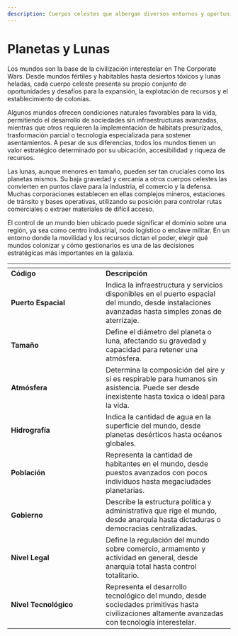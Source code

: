```yaml
---
description: Cuerpos celestes que albergan diversos entornos y oportunidades.
---
```


# Planetas y Lunas

Los mundos son la base de la civilización interestelar en The Corporate Wars. Desde mundos fértiles y habitables hasta desiertos tóxicos y lunas heladas, cada cuerpo celeste presenta su propio conjunto de oportunidades y desafíos para la expansión, la explotación de recursos y el establecimiento de colonias.

Algunos mundos ofrecen condiciones naturales favorables para la vida, permitiendo el desarrollo de sociedades sin infraestructuras avanzadas, mientras que otros requieren la implementación de hábitats presurizados, trasformación parcial o tecnología especializada para sostener asentamientos. A pesar de sus diferencias, todos los mundos tienen un valor estratégico determinado por su ubicación, accesibilidad y riqueza de recursos.

Las lunas, aunque menores en tamaño, pueden ser tan cruciales como los planetas mismos. Su baja gravedad y cercanía a otros cuerpos celestes las convierten en puntos clave para la industria, el comercio y la defensa. Muchas corporaciones establecen en ellas complejos mineros, estaciones de tránsito y bases operativas, utilizando su posición para controlar rutas comerciales o extraer materiales de difícil acceso.

El control de un mundo bien ubicado puede significar el dominio sobre una región, ya sea como centro industrial, nodo logístico o enclave militar. En un entorno donde la movilidad y los recursos dictan el poder, elegir qué mundos colonizar y cómo gestionarlos es una de las decisiones estratégicas más importantes en la galaxia.

<table data-header-hidden><thead><tr><th width="198"></th><th></th></tr></thead><tbody><tr><td><strong>Código</strong></td><td><strong>Descripción</strong></td></tr><tr><td><strong>Puerto Espacial</strong></td><td>Indica la infraestructura y servicios disponibles en el puerto espacial del mundo, desde instalaciones avanzadas hasta simples zonas de aterrizaje.</td></tr><tr><td><strong>Tamaño</strong></td><td>Define el diámetro del planeta o luna, afectando su gravedad y capacidad para retener una atmósfera.</td></tr><tr><td><strong>Atmósfera</strong></td><td>Determina la composición del aire y si es respirable para humanos sin asistencia. Puede ser desde inexistente hasta toxica o ideal para la vida.</td></tr><tr><td><strong>Hidrografía</strong></td><td>Indica la cantidad de agua en la superficie del mundo, desde planetas desérticos hasta océanos globales.</td></tr><tr><td><strong>Población</strong></td><td>Representa la cantidad de habitantes en el mundo, desde puestos avanzados con pocos individuos hasta megaciudades planetarias.</td></tr><tr><td><strong>Gobierno</strong></td><td>Describe la estructura política y administrativa que rige el mundo, desde anarquía hasta dictaduras o democracias centralizadas.</td></tr><tr><td><strong>Nivel Legal</strong></td><td>Define la regulación del mundo sobre comercio, armamento y actividad en general, desde anarquía total hasta control totalitario.</td></tr><tr><td><strong>Nivel Tecnológico</strong></td><td>Representa el desarrollo tecnológico del mundo, desde sociedades primitivas hasta civilizaciones altamente avanzadas con tecnología interestelar.</td></tr></tbody></table>
